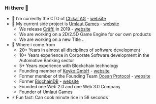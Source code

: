### Hi there 👋

- 🔭 I’m currently the CTO of [Chikai AG](https://github.com/chikai-io) - [website](https://chikai.io)
- 🌱 My current side project is [Umlaut Games](https://github.com/umlaut-games) - [website](https://umlaut.games)
  - We release [Cräft!](https://github.com/craeftgame) in 2019 - [website](https://cräft.com)
  - We are working on a 2D/2.5D Game Engine for our own products
  - We are working on a new Title ..
- 🥮 Where i come from
  - 20+ Years in almost all disciplines of software development
  - 10+ Years experience in Corporate Software development in the Automotive Banking sector
  - 5+ Years experience with Blockchain technology
  - Founding member of [Keyko GmbH](https://github.com/keyko-io) - [website](https://keyko.io)
  - Former member of the Founding Team [Ocean Protocol](https://github.com/oceanprotocol) - [website](https://oceanprotocol.com)
  - Former [BigchainDB](https://github.com/bigchaindb) - [website](https://bigchaindb.com)
  - Founded one Web 2.0 and one Web 3.0 Company
  - Founder of Umlaut Games
- ⚡ Fun fact: Can cook minute rice in 58 seconds
